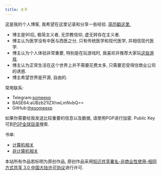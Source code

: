 ```yaml
---
title: 关于
---
```

这是我的个人博客, 我希望在这里记录和分享一些经验. [简历戳这里. ](/resume)
- 博主是90后, 极简主义者, 无宗教信仰, 虚无转存在主义者. 
- 博主认为医学没有中医与西医之分, 只有传统医学和现代医学, 并相信现代医学. 
- 博主认为个人体验非常重要, 特别是在玩游戏时, 我喜欢并推荐大家玩[这些游戏](/post/my_favorite_android_games/). 
- 博主认为正常生活在这个世界上并不需要花费太多, 只需要忍受得住商业公司的诱惑. 
- 博主希望世界是开源, 自由的. 

常用联系:
- Telegram:[someexp](https://t.me/someexp)
- BASE64:aUBzb21lZXhwLmNvbQ==
- GitHub:[thesomeexp](https://github.com/thesomeexp)

如果你需要给我发送比较重要的信息以及数据, 请使用PGP进行加密. Public Key可到[PGP全球目录](https://keyserver.pgp.com)搜索. 

书单: 
- [计算机相关](/post/books-for-work)
- [非计算机相关](/post/the-book-i-read)

本站所有作品若标明为原创作品, 原创作品采用[知识共享署名-非商业性使用-相同方式共享 3.0 中国大陆许可协议](http://creativecommons.org/licenses/by-nc-sa/3.0/cn/)进行许可. 